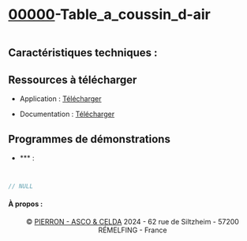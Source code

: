 # [00000](https://www.pierron.fr)-Table_a_coussin_d-air

<p align='center' width="100%">
    <img width="50%" src=" ">
</p>

<div align='justify'>


</div>

## Caractéristiques techniques :

## Ressources à télécharger

- Application : [Télécharger]()

- Documentation : [Télécharger]()

## Programmes de démonstrations

- *** :

```cpp


// NULL


```

#### À propos :
<div align='center'>

© [PIERRON - ASCO & CELDA](https://www.pierron.fr) 2024 - 62 rue de Siltzheim - 57200 RÉMELFING - France

</div>
